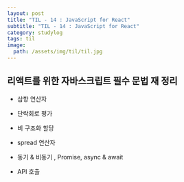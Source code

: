 ```yaml
---
layout: post
title: "TIL - 14 : JavaScript for React"
subtitle: "TIL - 14 : JavaScript for React"
category: studylog
tags: til
image:
  path: /assets/img/til/til.jpg
---
```

<!--more-->  

## 리액트를 위한 자바스크립트 필수 문법 재 정리  

* 삼항 연산자  

* 단락회로 평가  

* 비 구조화 할당  

* spread 연산자  

* 동기 & 비동기 , Promise, async & await  

* API 호출  
